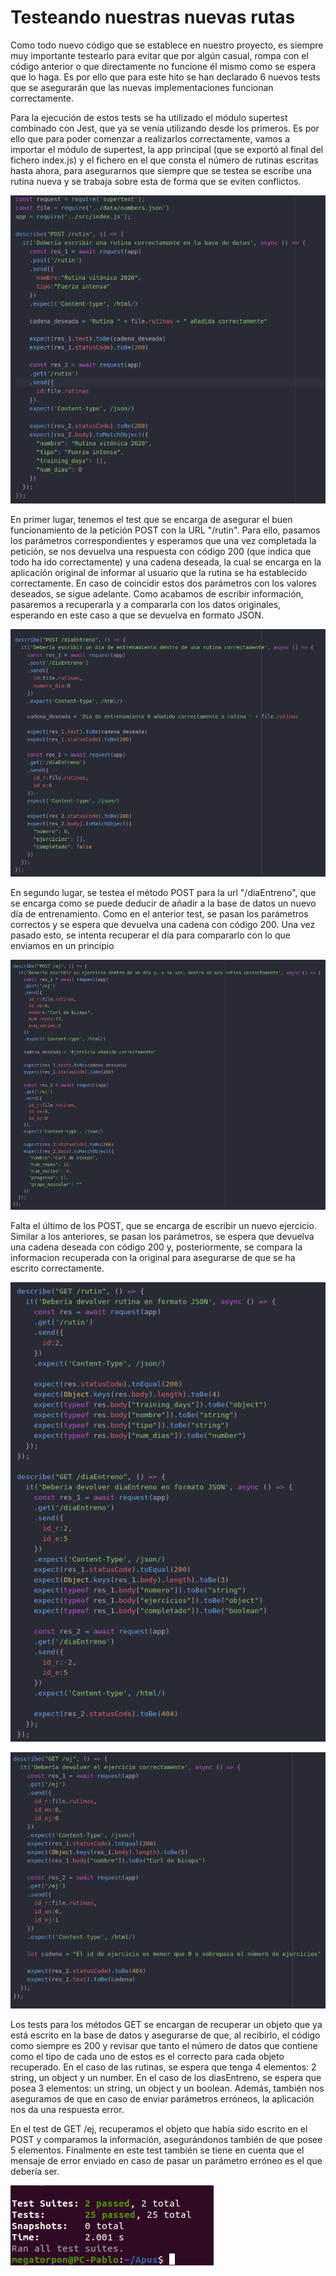 # Testeando nuestras nuevas rutas

Como todo nuevo código que se establece en nuestro proyecto, es siempre muy importante testearlo para evitar que por algún casual, rompa con el código anterior o que directamente no funcione él mismo como se espera que lo haga. Es por ello que para este hito se han declarado 6 nuevos tests que se asegurarán que las nuevas implementaciones funcionan correctamente.

Para la ejecución de estos tests se ha utilizado el módulo supertest combinado con Jest, que ya se venía utilizando desde los primeros. Es por ello que para poder comenzar a realizarlos correctamente, vamos a importar el módulo de supertest, la app principal (que se exportó al final del fichero index.js) y el fichero en el que consta el número de rutinas escritas hasta ahora, para asegurarnos que siempre que se testea se escribe una rutina nueva y se trabaja sobre esta de forma que se eviten conflictos.

![test_1](https://github.com/Megatorpon/Apus/blob/main/docs/microservicio/img/test_1.png)

En primer lugar, tenemos el test que se encarga de asegurar el buen funcionamiento de la petición POST con la URL "/rutin". Para ello, pasamos los parámetros correspondientes y esperamos que una vez completada la petición, se nos devuelva una respuesta con código 200 (que indica que todo ha ido correctamente) y una cadena deseada, la cual se encarga en la aplicación original de informar al usuario que la rutina se ha establecido correctamente. En caso de coincidir estos dos parámetros con los valores deseados, se sigue adelante. Como acabamos de escribir información, pasaremos a recuperarla y a compararla con los datos originales, esperando en este caso a que se devuelva en formato JSON.

![test_2](https://github.com/Megatorpon/Apus/blob/main/docs/microservicio/img/test_2.png)

En segundo lugar, se testea el método POST para la url "/diaEntreno", que se encarga como se puede deducir de añadir a la base de datos un nuevo día de entrenamiento. Como en el anterior test, se pasan los parámetros correctos y se espera que devuelva una cadena con código 200. Una vez pasado esto, se intenta recuperar el día para compararlo con lo que enviamos en un principio

![test_3](https://github.com/Megatorpon/Apus/blob/main/docs/microservicio/img/test_3.png)

Falta el último de los POST, que se encarga de escribir un nuevo ejercicio. Similar a los anteriores, se pasan los parámetros, se espera que devuelva una cadena deseada con código 200 y, posteriormente, se compara la informacion recuperada con la original para asegurarse de que se ha escrito correctamente.

![test_4](https://github.com/Megatorpon/Apus/blob/main/docs/microservicio/img/test_4.png)

![test_5](https://github.com/Megatorpon/Apus/blob/main/docs/microservicio/img/test_5.png)

Los tests para los métodos GET se encargan de recuperar un objeto que ya está escrito en la base de datos y asegurarse de que, al recibirlo, el código como siempre es 200 y revisar que tanto el número de datos que contiene como el tipo de cada uno de estos es el correcto para cada objeto recuperado. En el caso de las rutinas, se espera que tenga 4 elementos: 2 string, un object y un number. En el caso de los diasEntreno, se espera que posea 3 elementos: un string, un object y un boolean. Además, también nos aseguramos de que en caso de enviar parámetros erróneos, la aplicación nos da una respuesta error.

En el test de GET /ej, recuperamos el objeto que había sido escrito en el POST y comparamos la información, asegurándonos también de que posee 5 elementos. Finalmente en este test también se tiene en cuenta que el mensaje de error enviado en caso de pasar un parámetro erróneo es el que debería ser.


![tests_run](https://github.com/Megatorpon/Apus/blob/main/docs/microservicio/img/tests_run.png)
